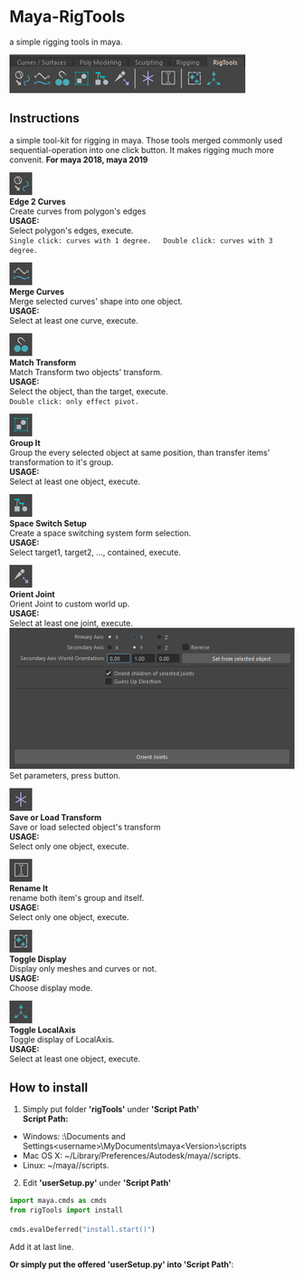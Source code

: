 # Maya-RigTools
a simple rigging tools in maya.

![](img/0.png)  

## Instructions
a simple tool-kit for rigging in maya. Those tools merged commonly used sequential-operation into one click button. 
It makes rigging much more convenit.
**For maya 2018, maya 2019**

![](img/1.png)  
**Edge 2 Curves**  
Create curves from polygon's edges  
**USAGE:**  
Select polygon's edges, execute.  
`
Single click: curves with 1 degree.  
Double click: curves with 3 degree.
`  

![](img/2.png)  
**Merge Curves**  
Merge selected curves' shape into one object.  
**USAGE:**  
Select at least one curve, execute.  

![](img/5.png)  
**Match Transform**  
Match Transform two objects' transform.  
**USAGE:**  
Select the object, than the target, execute.  
`Double click: only effect pivot.`  

![](img/3.png)  
**Group It**  
Group the every selected object at same position, than transfer items' transformation to it's group.  
**USAGE:**  
Select at least one object, execute.  

![](img/4.png)  
**Space Switch Setup**  
Create a space switching system form selection.  
**USAGE:**  
Select target1, target2, ..., contained, execute.  

![](img/7.png)  
**Orient Joint**  
Orient Joint to custom world up.  
**USAGE:**  
Select at least one joint, execute.  
![](img/10.png)  
Set parameters, press button.  

![](img/11.png)  
**Save or Load Transform**  
Save or load selected object's transform  
**USAGE:**  
Select only one object, execute.  

![](img/6.png)  
**Rename It**  
rename both item's group and itself.  
**USAGE:**  
Select only one object, execute.  

![](img/8.png)  
**Toggle Display**  
Display only meshes and curves or not.  
**USAGE:**  
Choose display mode.  

![](img/9.png)  
**Toggle LocalAxis**  
Toggle display of LocalAxis.  
**USAGE:**  
Select at least one object, execute.  

## How to install
1. Simply put folder **'rigTools'** under **'Script Path'**  
**Script Path:**  
- Windows: <drive>:\Documents and Settings\<username>\MyDocuments\maya\<Version>\scripts
- Mac OS X: ~/Library/Preferences/Autodesk/maya/<version>/scripts.
- Linux: ~/maya/<version>/scripts.  

2. Edit **'userSetup.py'** under **'Script Path'**  
```python
import maya.cmds as cmds
from rigTools import install

cmds.evalDeferred("install.start()")
```  
Add it at last line.

**Or simply put the offered 'userSetup.py' into 'Script Path'**: